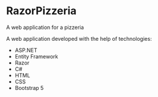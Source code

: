 # RazorPizzeria
A web application for a pizzeria

A web application developed with the help of technologies:
* ASP.NET
* Entity Framework
* Razor
* C#
* HTML
* CSS
* Bootstrap 5
